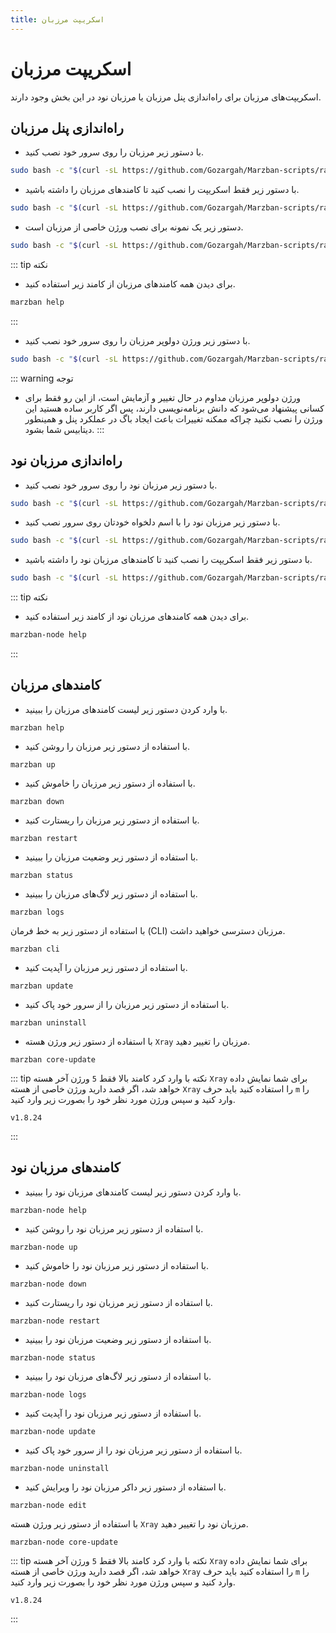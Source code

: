 ```yaml
---
title: اسکریپت مرزبان
---
```


# اسکریپت مرزبان

اسکریپت‌های مرزبان برای راه‌اندازی پنل مرزبان یا مرزبان نود در این بخش وجود دارند.

## راه‌اندازی پنل مرزبان

- با دستور زیر مرزبان را روی سرور خود نصب کنید.
```bash
sudo bash -c "$(curl -sL https://github.com/Gozargah/Marzban-scripts/raw/master/marzban.sh)" @ install
```
- با دستور زیر فقط اسکریپت را نصب کنید تا کامندهای مرزبان را داشته باشید.
```bash
sudo bash -c "$(curl -sL https://github.com/Gozargah/Marzban-scripts/raw/master/marzban.sh)" @ install-script
```
- دستور زیر یک نمونه برای نصب ورژن خاصی از مرزبان است.
```bash
sudo bash -c "$(curl -sL https://github.com/Gozargah/Marzban-scripts/raw/master/marzban.sh)" @ install v0.5.2
```
::: tip نکته
- برای دیدن همه کامندهای مرزبان از کامند زیر استفاده کنید.
```bash
marzban help
```
:::
- با دستور زیر ورژن دولوپر مرزبان را روی سرور خود نصب کنید.
```bash
sudo bash -c "$(curl -sL https://github.com/Gozargah/Marzban-scripts/raw/master/marzban.sh)" @ install dev
```
::: warning توجه
- ورژن دولوپر مرزبان مداوم در حال تغییر و آزمایش است، از این رو فقط برای کسانی پیشنهاد می‌شود که دانش برنامه‌نویسی دارند، پس اگر کاربر ساده هستید این ورژن را نصب نکنید چراکه ممکنه تغییرات باعث ایجاد باگ در عملکرد پنل و همینطور دیتابیس شما بشود.
:::

## راه‌اندازی مرزبان نود

- با دستور زیر مرزبان نود را روی سرور خود نصب کنید.
```bash
sudo bash -c "$(curl -sL https://github.com/Gozargah/Marzban-scripts/raw/master/marzban-node.sh)" @ install
```
- با دستور زیر مرزبان نود را با اسم دلخواه خودتان روی سرور نصب کنید.
```bash
sudo bash -c "$(curl -sL https://github.com/Gozargah/Marzban-scripts/raw/master/marzban-node.sh)" @ install --name marzban-node2
```
- با دستور زیر فقط اسکریپت را نصب کنید تا کامندهای مرزبان نود را داشته باشید.
```bash
sudo bash -c "$(curl -sL https://github.com/Gozargah/Marzban-scripts/raw/master/marzban-node.sh)" @ install-script
```
::: tip نکته
- برای دیدن همه کامندهای مرزبان نود از کامند زیر استفاده کنید.
```bash
marzban-node help
```
:::

## کامندهای مرزبان 

- با وارد کردن دستور زیر لیست کامندهای مرزبان را ببینید.
```
marzban help
```
- با استفاده از دستور زیر مرزبان را روشن کنید.
```
marzban up
```
- با استفاده از دستور زیر مرزبان را خاموش کنید.
```
marzban down 
```
- با استفاده از دستور زیر مرزبان را ریستارت کنید.
```
marzban restart 
```
- با استفاده از دستور زیر وضعیت مرزبان را ببینید.
```
marzban status 
```
- با استفاده از دستور زیر لاگ‌های مرزبان را ببینید.
```
marzban logs 
```
با استفاده از دستور زیر به خط فرمان (CLI) مرزبان دسترسی خواهید داشت.
```
marzban cli 
```
- با استفاده از دستور زیر مرزبان را آپدیت کنید.
```
marzban update 
```
- با استفاده از دستور زیر مرزبان را از سرور خود پاک کنید.
```
marzban uninstall 
```
- با استفاده از دستور زیر ورژن هسته `Xray` مرزبان را تغییر دهید.
```
marzban core-update 
```
::: tip نکته
با وارد کرد کامند بالا فقط `5` ورژن آخر هسته `Xray` برای شما نمایش داده خواهد شد، اگر قصد دارید ورژن خاصی از هسته `Xray` را استفاده کنید باید حرف `m` را وارد کنید و سپس ورژن مورد نظر خود را بصورت زیر وارد کنید.
```
v1.8.24
```
:::

## کامندهای مرزبان نود

- با وارد کردن دستور زیر لیست کامندهای مرزبان نود را ببینید.
```
marzban-node help 
```
- با استفاده از دستور زیر مرزبان نود را روشن کنید.
```
marzban-node up 
```
- با استفاده از دستور زیر مرزبان نود را خاموش کنید.
```
marzban-node down 
```
- با استفاده از دستور زیر مرزبان نود را ریستارت کنید.
```
marzban-node restart 
```
- با استفاده از دستور زیر وضعیت مرزبان نود را ببینید.
```
marzban-node status 
```
- با استفاده از دستور زیر لاگ‌های مرزبان نود را ببینید.
```
marzban-node logs 
```
- با استفاده از دستور زیر مرزبان نود را آپدیت کنید.
```
marzban-node update 
```
- با استفاده از دستور زیر مرزبان نود را از سرور خود پاک کنید.
```
marzban-node uninstall 
```
- با استفاده از دستور زیر داکر مرزبان نود را ویرایش کنید.
```
marzban-node edit 
```
با استفاده از دستور زیر ورژن هسته `Xray` مرزبان نود را تغییر دهید.
```
marzban-node core-update 
```
::: tip نکته
با وارد کرد کامند بالا فقط `5` ورژن آخر هسته `Xray` برای شما نمایش داده خواهد شد، اگر قصد دارید ورژن خاصی از هسته `Xray` را استفاده کنید باید حرف `m` را وارد کنید و سپس ورژن مورد نظر خود را بصورت زیر وارد کنید.
```
v1.8.24
```
:::
